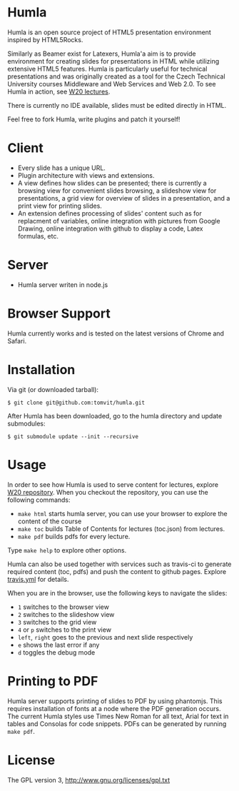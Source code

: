 # Humla
Humla is an open source project of HTML5 presentation environment inspired by HTML5Rocks.

Similarly as Beamer exist for Latexers, Humla'a aim is to provide environment for creating slides for presentations in HTML while 
utilizing extensive HTML5 features. Humla is particularly 
useful for technical presentations and was originally created as a tool for the Czech Technical University courses Middleware and Web Services 
and Web 2.0. To see Humla in action, see <a href="http://w20.vitvar.com">W20 lectures</a>.

There is currently no IDE available, slides must be edited directly in HTML.

Feel free to fork Humla, write plugins and patch it yourself!

# Client 

  * Every slide has a unique URL.
  * Plugin architecture with views and extensions. 
  * A view defines how slides can be presented; there is currently a browsing view 
    for convenient slides browsing, a slideshow view for presentations, a grid view for overview of slides in a presentation,
    and a print view for printing slides.
  * An extension defines processing of slides' content such as for replacment of variables, online integration with pictures from 
    Google Drawing, online integration with github to display a code, Latex formulas, etc.

# Server
  
  * Humla server writen in node.js 

# Browser Support

Humla currently works and is tested on the latest versions of Chrome and Safari. 

# Installation

Via git (or downloaded tarball):

    $ git clone git@github.com:tomvit/humla.git

After Humla has been downloaded, go to the humla directory and update submodules:

    $ git submodule update --init --recursive

# Usage

In order to see how Humla is used to serve content for lectures, explore <a href="https://github.com/tomvit/w20">W20 repository</a>.
When you checkout the repository, you can use the following commands:

  * `make html` starts humla server, you can use your browser to explore the content of the course
  * `make toc` builds Table of Contents for lectures (toc.json) from lectures. 
  * `make pdf` builds pdfs for every lecture.

Type `make help` to explore other options. 

Humla can also be used together with services such as travis-ci to generate required content (toc, pdfs) and push the content to
github pages. Explore <a href="https://github.com/tomvit/w20/blob/master/.travis.yml">travis.yml</a> for details.

When you are in the browser, use the following keys to navigate the slides:

  * `1` switches to the browser view
  * `2` switches to the slideshow view
  * `3` switches to the grid view
  * `4` or `p` switches to the print view
  * `left`, `right` goes to the previous and next slide respectively
  * `e` shows the last error if any
  * `d` toggles the debug mode


# Printing to PDF

Humla server supports printing of slides to PDF by using phantomjs. This requires installation of fonts 
at a node where the PDF generation occurs. The current Humla styles use Times New Roman 
for all text, Arial for text in tables and Consolas for code snippets. PDFs can be generated by running `make pdf`.

# License
The GPL version 3, http://www.gnu.org/licenses/gpl.txt
